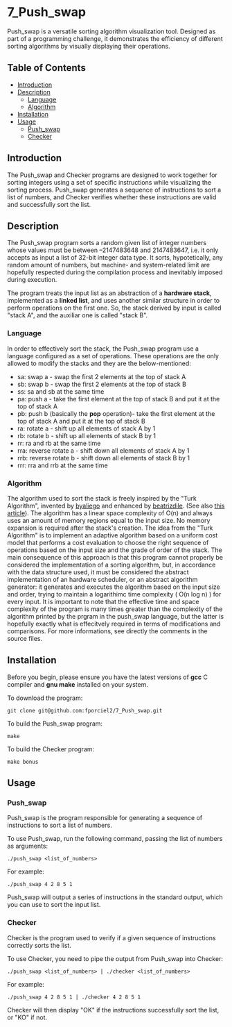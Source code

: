 # 7_Push_swap
Push_swap is a versatile sorting algorithm visualization tool. Designed as part of a programming challenge, it demonstrates the efficiency of different sorting algorithms by visually displaying their operations.

## Table of Contents
- [Introduction](https://github.com/fporciel2/7_Push_swap/blob/main/README.md#introduction)
- [Description](https://github.com/fporciel2/7_Push_swap/blob/main/README.md#description)
  - [Language](https://github.com/fporciel2/7_Push_swap/blob/main/README.md#language)
  - [Algorithm](https://github.com/fporciel2/7_Push_swap/blob/main/README.md#algorithm)
- [Installation](https://github.com/fporciel2/7_Push_swap/blob/main/README.md#installation)
- [Usage](https://github.com/fporciel2/7_Push_swap/blob/main/README.md#usage)
  - [Push_swap](https://github.com/fporciel2/7_Push_swap/blob/main/README.md#push_swap)
  - [Checker](https://github.com/fporciel2/7_Push_swap/blob/main/README.md#checker)

## Introduction

The Push_swap and Checker programs are designed to work together for sorting integers using a set of specific instructions while visualizing the sorting process. Push_swap generates a sequence of instructions to sort a list of numbers, and Checker verifies whether these instructions are valid and successfully sort the list.

## Description

The Push_swap program sorts a random given list of integer numbers whose values must be between –2147483648 and 2147483647, i.e. it only accepts as input a list of 32-bit integer data type. It sorts, hypotetically, any random amount of numbers, but machine- and system-related limit are hopefully respected during the compilation process and inevitably imposed during execution.

The program treats the input list as an abstraction of a **hardware stack**, implemented as a **linked list**, and uses another similar structure in order to perform operations on the first one. So, the stack derived by input is called "stack A", and the auxiliar one is called "stack B".

### Language

In order to effectively sort the stack, the Push_swap program use a language configured as a set of operations. These operations are the only allowed to modify the stacks and they are the below-mentioned:

  * sa: swap a - swap the first 2 elements at the top of stack A
  * sb: swap b - swap the first 2 elements at the top of stack B
  * ss: sa and sb at the same time
  * pa: push a - take the first element at the top of stack B and put it at the top of stack A
  * pb: push b (basically the **pop** operation)- take the first element at the top of stack A and put it at the top of stack B
  * ra: rotate a - shift up all elements of stack A by 1
  * rb: rotate b - shift up all elements of stack B by 1
  * rr: ra and rb at the same time
  * rra: reverse rotate a - shift down all elements of stack A by 1
  * rrb: reverse rotate b - shift down all elements of stack B by 1
  * rrr: rra and rrb at the same time

### Algorithm

The algorithm used to sort the stack is freely inspired by the "Turk Algorithm", invented by [byaliego](https://github.com/byaliego) and enhanced by [beatrizdile](https://github.com/beatrizdile). (See also [this article](https://medium.com/@ayogun/push-swap-c1f5d2d41e97)).
The algorithm has a linear space complexity of O(n) and always uses an amount of memory regions equal to the input size. No memory expansion is required after the stack's creation.
The idea from the "Turk Algorithm" is to implement an adaptive algorithm based on a uniform cost model that performs a cost evaluation to choose the right sequence of operations based on the input size and the grade of order of the stack.
The main consequence of this approach is that this program cannot properly be considered the implementation of a sorting algorithm, but, in accordance with the data structure used, it must be considered the abstract implementation of an hardware scheduler, or an abstract algorithm generator: it generates and executes the algorithm based on the input size and order, trying to maintain a logarithimc time complexity ( O(n log n) ) for every input.
It is important to note that the effective time and space complexity of the program is many times greater than the complexity of the algorithm printed by the prgram in the push_swap language, but the latter is hopefully exactly what is effecitvely required in terms of modifications and comparisons.
For more informations, see directly the comments in the source files.

## Installation

Before you begin, please ensure you have the latest versions of **gcc** C compiler and **gnu make** installed on your system.

To download the program:

```
git clone git@github.com:fporciel2/7_Push_swap.git
```

To build the Push_swap program: 

```
make
```

To build the Checker program:

```
make bonus
```

## Usage

### Push_swap

Push_swap is the program responsible for generating a sequence of instructions to sort a list of numbers.

To use Push_swap, run the following command, passing the list of numbers as arguments:

```
./push_swap <list_of_numbers>
```
For example:

```
./push_swap 4 2 8 5 1
```
Push_swap will output a series of instructions in the standard output, which you can use to sort the input list.

### Checker

Checker is the program used to verify if a given sequence of instructions correctly sorts the list.

To use Checker, you need to pipe the output from Push_swap into Checker:

```
./push_swap <list_of_numbers> | ./checker <list_of_numbers>
```

For example:

```
./push_swap 4 2 8 5 1 | ./checker 4 2 8 5 1
```

Checker will then display "OK" if the instructions successfully sort the list, or "KO" if not.
